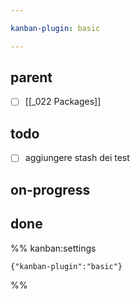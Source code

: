 ```yaml
---

kanban-plugin: basic

---
```


## parent

- [ ] [[_022 Packages]]


## todo

- [ ] aggiungere stash dei test


## on-progress



## done





%% kanban:settings
```
{"kanban-plugin":"basic"}
```
%%